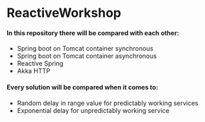 # ReactiveWorkshop

#### In this repository there will be compared with each other:
* Spring boot on Tomcat container synchronous
* Spring boot on Tomcat container asynchronous
* Reactive Spring
* Akka HTTP

#### Every solution will be compared when it comes to:
* Random delay in range value for predictably working services
* Exponential delay for unpredictably working service